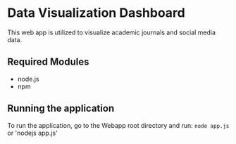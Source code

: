 Data Visualization Dashboard
===============
This web app is utilized to visualize academic journals and social media data.

Required Modules
-----------------------
* node.js
* npm

Running the application
-----------------------
To run the application, go to the Webapp root directory and run: `node app.js` or 'nodejs app.js'